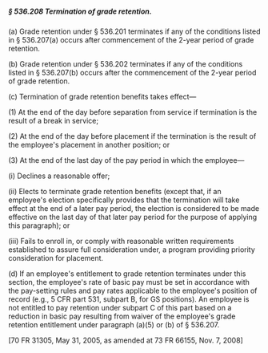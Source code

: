 ##### § 536.208 Termination of grade retention. #####

(a) Grade retention under § 536.201 terminates if any of the conditions listed in § 536.207(a) occurs after commencement of the 2-year period of grade retention.

(b) Grade retention under § 536.202 terminates if any of the conditions listed in § 536.207(b) occurs after the commencement of the 2-year period of grade retention.

(c) Termination of grade retention benefits takes effect—

(1) At the end of the day before separation from service if termination is the result of a break in service;

(2) At the end of the day before placement if the termination is the result of the employee's placement in another position; or

(3) At the end of the last day of the pay period in which the employee—

(i) Declines a reasonable offer;

(ii) Elects to terminate grade retention benefits (except that, if an employee's election specifically provides that the termination will take effect at the end of a later pay period, the election is considered to be made effective on the last day of that later pay period for the purpose of applying this paragraph); or

(iii) Fails to enroll in, or comply with reasonable written requirements established to assure full consideration under, a program providing priority consideration for placement.

(d) If an employee's entitlement to grade retention terminates under this section, the employee's rate of basic pay must be set in accordance with the pay-setting rules and pay rates applicable to the employee's position of record (e.g., 5 CFR part 531, subpart B, for GS positions). An employee is not entitled to pay retention under subpart C of this part based on a reduction in basic pay resulting from waiver of the employee's grade retention entitlement under paragraph (a)(5) or (b) of § 536.207.

[70 FR 31305, May 31, 2005, as amended at 73 FR 66155, Nov. 7, 2008]
